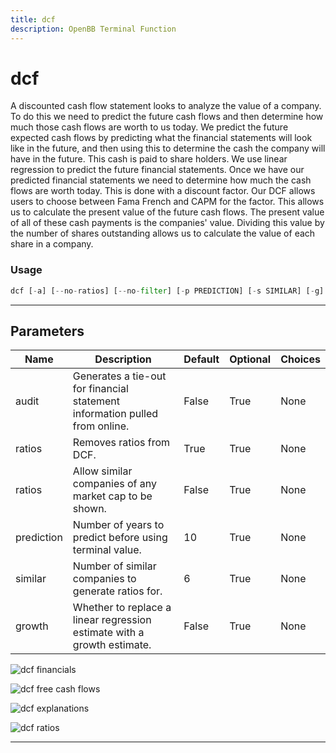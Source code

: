 ```yaml
---
title: dcf
description: OpenBB Terminal Function
---
```


# dcf

A discounted cash flow statement looks to analyze the value of a company. To do this we need to predict the future cash flows and then determine how much those cash flows are worth to us today. We predict the future expected cash flows by predicting what the financial statements will look like in the future, and then using this to determine the cash the company will have in the future. This cash is paid to share holders. We use linear regression to predict the future financial statements. Once we have our predicted financial statements we need to determine how much the cash flows are worth today. This is done with a discount factor. Our DCF allows users to choose between Fama French and CAPM for the factor. This allows us to calculate the present value of the future cash flows. The present value of all of these cash payments is the companies' value. Dividing this value by the number of shares outstanding allows us to calculate the value of each share in a company.

### Usage

```python
dcf [-a] [--no-ratios] [--no-filter] [-p PREDICTION] [-s SIMILAR] [-g]
```

---

## Parameters

| Name | Description | Default | Optional | Choices |
| ---- | ----------- | ------- | -------- | ------- |
| audit | Generates a tie-out for financial statement information pulled from online. | False | True | None |
| ratios | Removes ratios from DCF. | True | True | None |
| ratios | Allow similar companies of any market cap to be shown. | False | True | None |
| prediction | Number of years to predict before using terminal value. | 10 | True | None |
| similar | Number of similar companies to generate ratios for. | 6 | True | None |
| growth | Whether to replace a linear regression estimate with a growth estimate. | False | True | None |

![dcf financials](https://user-images.githubusercontent.com/46355364/154241001-42be82e5-f001-4fd1-bcf4-cd55c7cef358.png)

![dcf free cash flows](https://user-images.githubusercontent.com/46355364/154241130-f52c580e-710d-4cac-a8f3-f9bfece7865a.png)

![dcf explanations](https://user-images.githubusercontent.com/46355364/154241408-5476f0ea-4789-4691-a063-6b43c382fce6.png)

![dcf ratios](https://user-images.githubusercontent.com/46355364/154241575-f931c05a-c765-4abd-9cc1-0a0795aeaec3.png)

---
